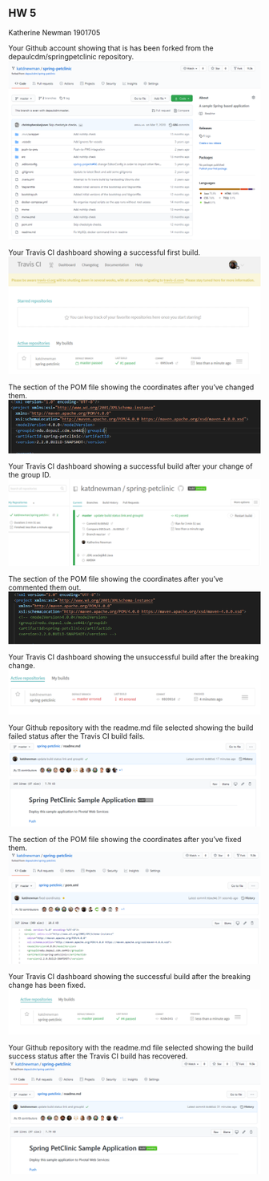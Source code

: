 ## HW 5
Katherine Newman 1901705

Your Github account showing that is has been forked from the depaulcdm/springpetclinic repository.  
![Screen Capture #1](figures/1.png)  


Your Travis CI dashboard showing a successful first build.  
![Screen Capture #2](figures/2.png)  


The section of the POM file showing the coordinates after you’ve changed them.  
![Screen Capture #3](figures/3.png)  



Your Travis CI dashboard showing a successful build after your change of the group ID.  
![Screen Capture #4](figures/4.png)  




The section of the POM file showing the coordinates after you’ve commented them out.  
![Screen Capture #5](figures/5.png)  


Your Travis CI dashboard showing the unsuccessful build after the breaking change.  
![Screen Capture #6](figures/6.png)  



Your Github repository with the readme.md file selected showing the build failed status after the Travis CI build fails.  
![Screen Capture #7](figures/7.png)  



The section of the POM file showing the coordinates after you’ve fixed them.  
![Screen Capture #8](figures/8.png)  


Your Travis CI dashboard showing the successful build after the breaking change has been fixed.  
![Screen Capture #9](figures/9.png)  



Your Github repository with the readme.md file selected showing the build success status after the Travis CI build has recovered.  
![Screen Capture #10](figures/10.png)  



